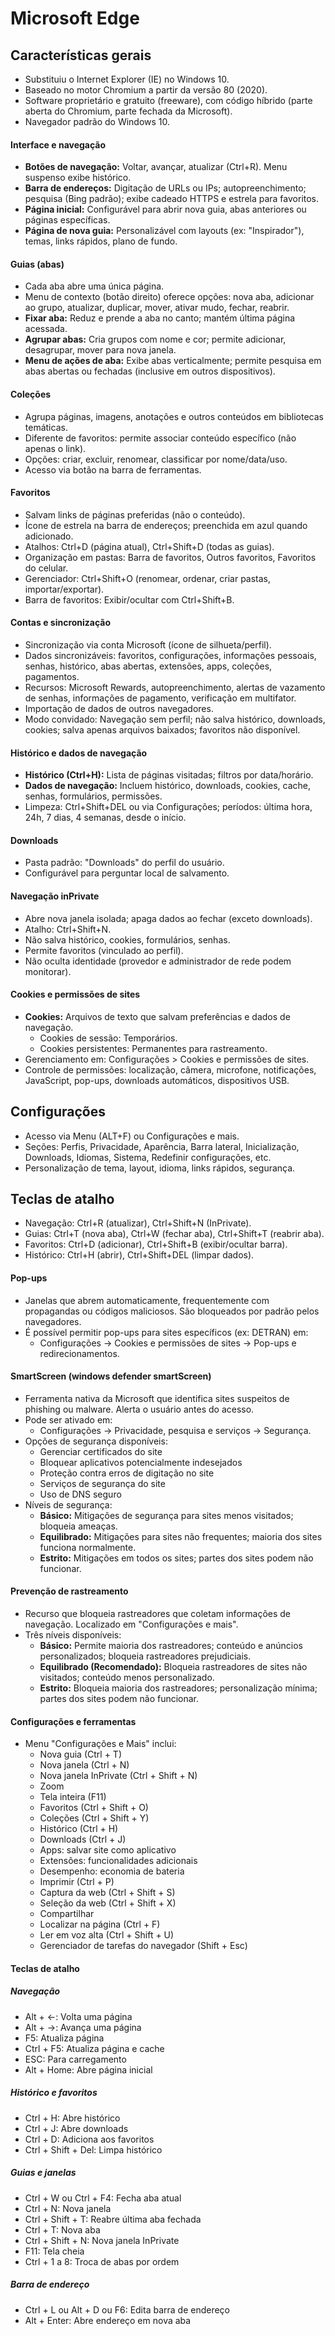 # Microsoft Edge

## Características gerais
- Substituiu o Internet Explorer (IE) no Windows 10.
- Baseado no motor Chromium a partir da versão 80 (2020).
- Software proprietário e gratuito (freeware), com código híbrido (parte aberta do Chromium, parte fechada da Microsoft).
- Navegador padrão do Windows 10.

#### Interface e navegação
- **Botões de navegação:** Voltar, avançar, atualizar (Ctrl+R). Menu suspenso exibe histórico.
- **Barra de endereços:** Digitação de URLs ou IPs; autopreenchimento; pesquisa (Bing padrão); exibe cadeado HTTPS e estrela para favoritos.
- **Página inicial:** Configurável para abrir nova guia, abas anteriores ou páginas específicas.
- **Página de nova guia:** Personalizável com layouts (ex: "Inspirador"), temas, links rápidos, plano de fundo.

#### Guias (abas)
- Cada aba abre uma única página.
- Menu de contexto (botão direito) oferece opções: nova aba, adicionar ao grupo, atualizar, duplicar, mover, ativar mudo, fechar, reabrir.
- **Fixar aba:** Reduz e prende a aba no canto; mantém última página acessada.
- **Agrupar abas:** Cria grupos com nome e cor; permite adicionar, desagrupar, mover para nova janela.
- **Menu de ações de aba:** Exibe abas verticalmente; permite pesquisa em abas abertas ou fechadas (inclusive em outros dispositivos).

#### Coleções
- Agrupa páginas, imagens, anotações e outros conteúdos em bibliotecas temáticas.
- Diferente de favoritos: permite associar conteúdo específico (não apenas o link).
- Opções: criar, excluir, renomear, classificar por nome/data/uso.
- Acesso via botão na barra de ferramentas.

#### Favoritos
- Salvam links de páginas preferidas (não o conteúdo).
- Ícone de estrela na barra de endereços; preenchida em azul quando adicionado.
- Atalhos: Ctrl+D (página atual), Ctrl+Shift+D (todas as guias).
- Organização em pastas: Barra de favoritos, Outros favoritos, Favoritos do celular.
- Gerenciador: Ctrl+Shift+O (renomear, ordenar, criar pastas, importar/exportar).
- Barra de favoritos: Exibir/ocultar com Ctrl+Shift+B.

#### Contas e sincronização
- Sincronização via conta Microsoft (ícone de silhueta/perfil).
- Dados sincronizáveis: favoritos, configurações, informações pessoais, senhas, histórico, abas abertas, extensões, apps, coleções, pagamentos.
- Recursos: Microsoft Rewards, autopreenchimento, alertas de vazamento de senhas, informações de pagamento, verificação em multifator.
- Importação de dados de outros navegadores.
- Modo convidado: Navegação sem perfil; não salva histórico, downloads, cookies; salva apenas arquivos baixados; favoritos não disponível.

#### Histórico e dados de navegação
- **Histórico (Ctrl+H):** Lista de páginas visitadas; filtros por data/horário.
- **Dados de navegação:** Incluem histórico, downloads, cookies, cache, senhas, formulários, permissões.
- Limpeza: Ctrl+Shift+DEL ou via Configurações; períodos: última hora, 24h, 7 dias, 4 semanas, desde o início.

#### Downloads
- Pasta padrão: "Downloads" do perfil do usuário.
- Configurável para perguntar local de salvamento.

#### Navegação inPrivate
- Abre nova janela isolada; apaga dados ao fechar (exceto downloads).
- Atalho: Ctrl+Shift+N.
- Não salva histórico, cookies, formulários, senhas.
- Permite favoritos (vinculado ao perfil).
- Não oculta identidade (provedor e administrador de rede podem monitorar).

#### Cookies e permissões de sites
- **Cookies:** Arquivos de texto que salvam preferências e dados de navegação.
  - Cookies de sessão: Temporários.
  - Cookies persistentes: Permanentes para rastreamento.
- Gerenciamento em: Configurações > Cookies e permissões de sites.
- Controle de permissões: localização, câmera, microfone, notificações, JavaScript, pop-ups, downloads automáticos, dispositivos USB.

## Configurações
- Acesso via Menu (ALT+F) ou Configurações e mais.
- Seções: Perfis, Privacidade, Aparência, Barra lateral, Inicialização, Downloads, Idiomas, Sistema, Redefinir configurações, etc.
- Personalização de tema, layout, idioma, links rápidos, segurança.

## Teclas de atalho
- Navegação: Ctrl+R (atualizar), Ctrl+Shift+N (InPrivate).
- Guias: Ctrl+T (nova aba), Ctrl+W (fechar aba), Ctrl+Shift+T (reabrir aba).
- Favoritos: Ctrl+D (adicionar), Ctrl+Shift+B (exibir/ocultar barra).
- Histórico: Ctrl+H (abrir), Ctrl+Shift+DEL (limpar dados).

#### Pop-ups
- Janelas que abrem automaticamente, frequentemente com propagandas ou códigos maliciosos. São bloqueados por padrão pelos navegadores. 
- É possível permitir pop-ups para sites específicos (ex: DETRAN) em:
  - Configurações → Cookies e permissões de sites → Pop-ups e redirecionamentos.

#### SmartScreen (windows defender smartScreen)
- Ferramenta nativa da Microsoft que identifica sites suspeitos de phishing ou malware. Alerta o usuário antes do acesso. 
- Pode ser ativado em:
  - Configurações → Privacidade, pesquisa e serviços → Segurança.
- Opções de segurança disponíveis:
  - Gerenciar certificados do site
  - Bloquear aplicativos potencialmente indesejados
  - Proteção contra erros de digitação no site
  - Serviços de segurança do site
  - Uso de DNS seguro
- Níveis de segurança:
  - **Básico:** Mitigações de segurança para sites menos visitados; bloqueia ameaças.
  - **Equilibrado:** Mitigações para sites não frequentes; maioria dos sites funciona normalmente.
  - **Estrito:** Mitigações em todos os sites; partes dos sites podem não funcionar.

#### Prevenção de rastreamento
- Recurso que bloqueia rastreadores que coletam informações de navegação. Localizado em "Configurações e mais". 
- Três níveis disponíveis:
  - **Básico:** Permite maioria dos rastreadores; conteúdo e anúncios personalizados; bloqueia rastreadores prejudiciais.
  - **Equilibrado (Recomendado):** Bloqueia rastreadores de sites não visitados; conteúdo menos personalizado.
  - **Estrito:** Bloqueia maioria dos rastreadores; personalização mínima; partes dos sites podem não funcionar.

#### Configurações e ferramentas
- Menu "Configurações e Mais" inclui:
  - Nova guia (Ctrl + T)
  - Nova janela (Ctrl + N)
  - Nova janela InPrivate (Ctrl + Shift + N)
  - Zoom
  - Tela inteira (F11)
  - Favoritos (Ctrl + Shift + O)
  - Coleções (Ctrl + Shift + Y)
  - Histórico (Ctrl + H)
  - Downloads (Ctrl + J)
  - Apps: salvar site como aplicativo
  - Extensões: funcionalidades adicionais
  - Desempenho: economia de bateria
  - Imprimir (Ctrl + P)
  - Captura da web (Ctrl + Shift + S)
  - Seleção da web (Ctrl + Shift + X)
  - Compartilhar
  - Localizar na página (Ctrl + F)
  - Ler em voz alta (Ctrl + Shift + U)
  - Gerenciador de tarefas do navegador (Shift + Esc)

#### Teclas de atalho

##### Navegação
- Alt + ←: Volta uma página
- Alt + →: Avança uma página
- F5: Atualiza página
- Ctrl + F5: Atualiza página e cache
- ESC: Para carregamento
- Alt + Home: Abre página inicial

##### Histórico e favoritos
- Ctrl + H: Abre histórico
- Ctrl + J: Abre downloads
- Ctrl + D: Adiciona aos favoritos
- Ctrl + Shift + Del: Limpa histórico

##### Guias e janelas
- Ctrl + W ou Ctrl + F4: Fecha aba atual
- Ctrl + N: Nova janela
- Ctrl + Shift + T: Reabre última aba fechada
- Ctrl + T: Nova aba
- Ctrl + Shift + N: Nova janela InPrivate
- F11: Tela cheia
- Ctrl + 1 a 8: Troca de abas por ordem

##### Barra de endereço
- Ctrl + L ou Alt + D ou F6: Edita barra de endereço
- Alt + Enter: Abre endereço em nova aba